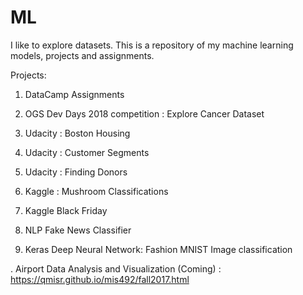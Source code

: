 # ML
I like to explore datasets. This is a repository of my machine learning models, projects and assignments.

Projects:

1. DataCamp Assignments

2. OGS Dev Days 2018 competition : Explore Cancer Dataset

3. Udacity : Boston Housing

4. Udacity : Customer Segments

5. Udacity : Finding Donors

6. Kaggle : Mushroom Classifications

7. Kaggle Black Friday

8. NLP Fake News Classifier

9. Keras Deep Neural Network: Fashion MNIST Image classification

. Airport Data Analysis and Visualization (Coming) : https://qmisr.github.io/mis492/fall2017.html
